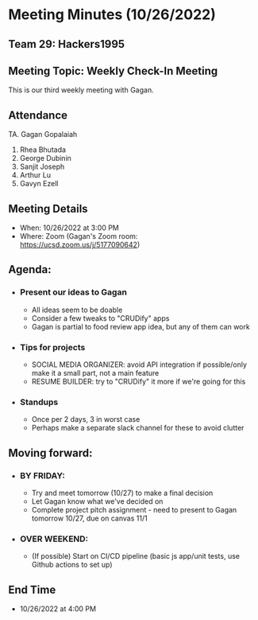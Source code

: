 # Meeting Minutes (10/26/2022)

## Team 29: Hackers1995

## Meeting Topic: Weekly Check-In Meeting

This is our third weekly meeting with Gagan.

## Attendance

TA. Gagan Gopalaiah

1. Rhea Bhutada
2. George Dubinin
3. Sanjit Joseph
4. Arthur Lu
5. Gavyn Ezell

## Meeting Details

- When: 10/26/2022 at 3:00 PM
- Where: Zoom (Gagan's Zoom room: https://ucsd.zoom.us/j/5177090642)

## Agenda:

- ### Present our ideas to Gagan

  - All ideas seem to be doable
  - Consider a few tweaks to "CRUDify" apps
  - Gagan is partial to food review app idea, but any of them can work

- ### Tips for projects

  - SOCIAL MEDIA ORGANIZER: avoid API integration if possible/only make it a small part, not a main feature
  - RESUME BUILDER: try to "CRUDify" it more if we're going for this

- ### Standups
  - Once per 2 days, 3 in worst case
  - Perhaps make a separate slack channel for these to avoid clutter

## Moving forward:

- ### BY FRIDAY:

  - Try and meet tomorrow (10/27) to make a final decision
  - Let Gagan know what we've decided on
  - Complete project pitch assignment - need to present to Gagan tomorrow 10/27, due on canvas 11/1

- ### OVER WEEKEND:
  - (If possible) Start on CI/CD pipeline (basic js app/unit tests, use Github actions to set up)

## End Time

- 10/26/2022 at 4:00 PM
